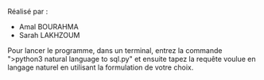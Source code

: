Réalisé par :
- Amal BOURAHMA
- Sarah LAKHZOUM

Pour lancer le programme, dans un terminal, entrez la commande ">python3 natural language to sql.py" et ensuite tapez la requête voulue en langage naturel en utilisant la formulation de votre choix.